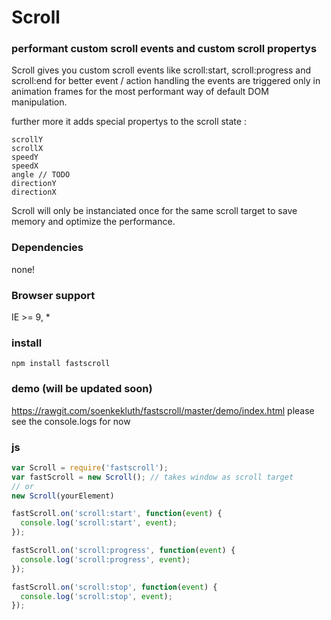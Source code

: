 # Scroll
### performant custom scroll events and custom scroll propertys

Scroll gives you custom scroll events like scroll:start, scroll:progress and scroll:end for better event / action handling
the events are triggered only in animation frames for the most performant way of default DOM manipulation.

further more it adds special propertys to the scroll state :
```
scrollY
scrollX
speedY
speedX
angle // TODO
directionY
directionX
```

Scroll will only be instanciated once for the same scroll target to save memory and optimize the performance.


### Dependencies
none!

### Browser support
IE >= 9, *

### install
```
npm install fastscroll
```
### demo (will be updated soon)
https://rawgit.com/soenkekluth/fastscroll/master/demo/index.html
please see the console.logs for now

### js
```javascript
var Scroll = require('fastscroll');
var fastScroll = new Scroll(); // takes window as scroll target
// or
new Scroll(yourElement)

fastScroll.on('scroll:start', function(event) {
  console.log('scroll:start', event);
});

fastScroll.on('scroll:progress', function(event) {
  console.log('scroll:progress', event);
});

fastScroll.on('scroll:stop', function(event) {
  console.log('scroll:stop', event);
});

```
